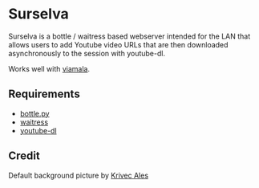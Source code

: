 # Surselva

Surselva is a bottle / waitress based webserver intended for the LAN that allows users to add Youtube video URLs that are then downloaded asynchronously to the session with youtube-dl.

Works well with [viamala](https://github.com/krateng/viamala).

## Requirements

* [bottle.py](https://github.com/bottlepy/bottle)
* [waitress](https://github.com/Pylons/waitress)
* [youtube-dl](https://github.com/rg3/youtube-dl)

## Credit

Default background picture by [Krivec Ales](https://dreamypixel.com)
